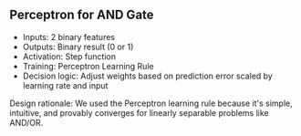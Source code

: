 ## Perceptron for AND Gate

- Inputs: 2 binary features
- Outputs: Binary result (0 or 1)
- Activation: Step function
- Training: Perceptron Learning Rule
- Decision logic: Adjust weights based on prediction error scaled by learning rate and input

Design rationale:
We used the Perceptron learning rule because it's simple, intuitive, and provably converges for linearly separable problems like AND/OR.
